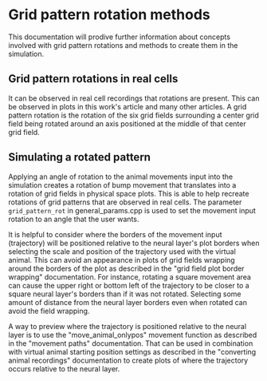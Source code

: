 Grid pattern rotation methods
=============================

This documentation will prodive further information about concepts involved with grid pattern rotations and methods to create them in the simulation.

## Grid pattern rotations in real cells

It can be observed in real cell recordings that rotations are present. This can be observed in plots in this work's article and many other articles. A grid pattern rotation is the rotation of the six grid fields surrounding a center grid field being rotated around an axis positioned at the middle of that center grid field.

## Simulating a rotated pattern

Applying an angle of rotation to the animal movements input into the simulation creates a rotation of bump movement that translates into a rotation of grid fields in physical space plots. This is able to help recreate rotations of grid patterns that are observed in real cells. The parameter `grid_pattern_rot` in general_params.cpp is used to set the movement input rotation to an angle that the user wants.

It is helpful to consider where the borders of the movement input (trajectory) will be positioned relative to the neural layer's plot borders when selecting the scale and position of the trajectory used with the virtual animal. This can avoid an appearance in plots of grid fields wrapping around the borders of the plot as described in the "grid field plot border wrapping" documentation. For instance, rotating a square movement area can cause the upper right or bottom left of the trajectory to be closer to a square neural layer's borders than if it was not rotated. Selecting some amount of distance from the neural layer borders even when rotated can avoid the field wrapping.

A way to preview where the trajectory is positioned relative to the neural layer is to use the "move_animal_onlypos" movement function as described in the "movement paths" documentation. That can be used in combination with virtual animal starting position settings as described in the "converting animal recordings" documentation to create plots of where the trajectory occurs relative to the neural layer. 